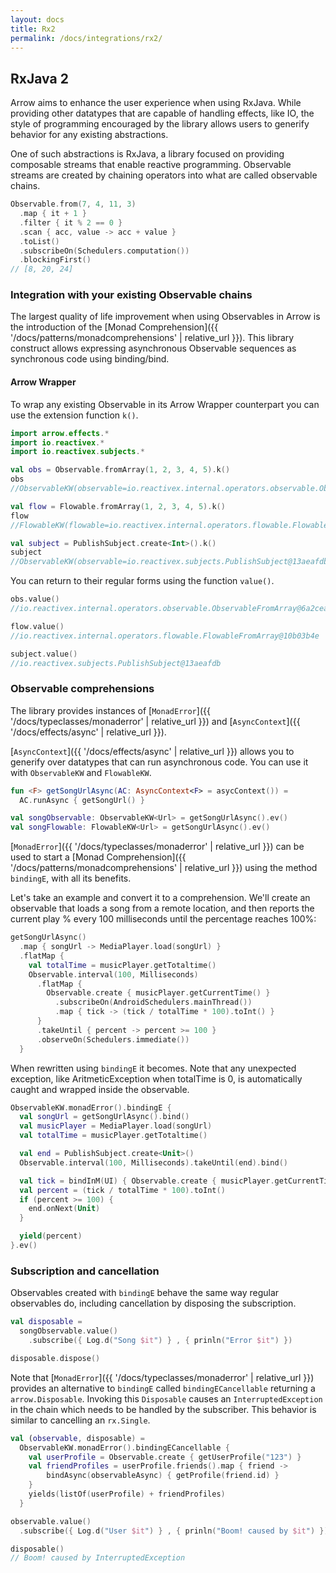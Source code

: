 ```yaml
---
layout: docs
title: Rx2
permalink: /docs/integrations/rx2/
---
```


## RxJava 2

Arrow aims to enhance the user experience when using RxJava. While providing other datatypes that are capable of handling effects, like IO, the style of programming encouraged by the library allows users to generify behavior for any existing abstractions.

One of such abstractions is RxJava, a library focused on providing composable streams that enable reactive programming. Observable streams are created by chaining operators into what are called observable chains.

```kotlin
Observable.from(7, 4, 11, 3)
  .map { it + 1 }
  .filter { it % 2 == 0 }
  .scan { acc, value -> acc + value }
  .toList()
  .subscribeOn(Schedulers.computation())
  .blockingFirst()
// [8, 20, 24]
```

### Integration with your existing Observable chains

The largest quality of life improvement when using Observables in Arrow is the introduction of the [Monad Comprehension]({{ '/docs/patterns/monadcomprehensions' | relative_url }}). This library construct allows expressing asynchronous Observable sequences as synchronous code using binding/bind.

#### Arrow Wrapper

To wrap any existing Observable in its Arrow Wrapper counterpart you can use the extension function `k()`.

```kotlin
import arrow.effects.*
import io.reactivex.*
import io.reactivex.subjects.*

val obs = Observable.fromArray(1, 2, 3, 4, 5).k()
obs
//ObservableKW(observable=io.reactivex.internal.operators.observable.ObservableFromArray@6a2cea0d)
```

```kotlin
val flow = Flowable.fromArray(1, 2, 3, 4, 5).k()
flow
//FlowableKW(flowable=io.reactivex.internal.operators.flowable.FlowableFromArray@10b03b4e)
```

```kotlin
val subject = PublishSubject.create<Int>().k()
subject
//ObservableKW(observable=io.reactivex.subjects.PublishSubject@13aeafdb)
```

You can return to their regular forms using the function `value()`.

```kotlin
obs.value()
//io.reactivex.internal.operators.observable.ObservableFromArray@6a2cea0d
```

```kotlin
flow.value()
//io.reactivex.internal.operators.flowable.FlowableFromArray@10b03b4e
```

```kotlin
subject.value()
//io.reactivex.subjects.PublishSubject@13aeafdb
```

### Observable comprehensions

The library provides instances of [`MonadError`]({{ '/docs/typeclasses/monaderror' | relative_url }}) and [`AsyncContext`]({{ '/docs/effects/async' | relative_url }}).

[`AsyncContext`]({{ '/docs/effects/async' | relative_url }}) allows you to generify over datatypes that can run asynchronous code. You can use it with `ObservableKW` and `FlowableKW`.

```kotlin
fun <F> getSongUrlAsync(AC: AsyncContext<F> = asycContext()) =
  AC.runAsync { getSongUrl() }

val songObservable: ObservableKW<Url> = getSongUrlAsync().ev()
val songFlowable: FlowableKW<Url> = getSongUrlAsync().ev()
```

[`MonadError`]({{ '/docs/typeclasses/monaderror' | relative_url }}) can be used to start a [Monad Comprehension]({{ '/docs/patterns/monadcomprehensions' | relative_url }}) using the method `bindingE`, with all its benefits.

Let's take an example and convert it to a comprehension. We'll create an observable that loads a song from a remote location, and then reports the current play % every 100 milliseconds until the percentage reaches 100%:

```kotlin
getSongUrlAsync()
  .map { songUrl -> MediaPlayer.load(songUrl) }
  .flatMap {
    val totalTime = musicPlayer.getTotaltime()
    Observable.interval(100, Milliseconds)
      .flatMap { 
        Observable.create { musicPlayer.getCurrentTime() }
          .subscribeOn(AndroidSchedulers.mainThread())
          .map { tick -> (tick / totalTime * 100).toInt() }
      }
      .takeUntil { percent -> percent >= 100 }
      .observeOn(Schedulers.immediate())
  }
```

When rewritten using `bindingE` it becomes. Note that any unexpected exception, like AritmeticException when totalTime is 0, is automatically caught and wrapped inside the observable. 

```kotlin
ObservableKW.monadError().bindingE {
  val songUrl = getSongUrlAsync().bind()
  val musicPlayer = MediaPlayer.load(songUrl)
  val totalTime = musicPlayer.getTotaltime()

  val end = PublishSubject.create<Unit>()
  Observable.interval(100, Milliseconds).takeUntil(end).bind()

  val tick = bindInM(UI) { Observable.create { musicPlayer.getCurrentTime() } }
  val percent = (tick / totalTime * 100).toInt()
  if (percent >= 100) {
    end.onNext(Unit)
  }

  yield(percent)
}.ev()
```

### Subscription and cancellation

Observables created with `bindingE` behave the same way regular observables do, including cancellation by disposing the subscription.

```kotlin
val disposable = 
  songObservable.value()
    .subscribe({ Log.d("Song $it") } , { prinln("Error $it") })

disposable.dispose()
```

Note that [`MonadError`]({{ '/docs/typeclasses/monaderror' | relative_url }}) provides an alternative to `bindingE` called `bindingECancellable` returning a `arrow.Disposable`. Invoking this `Disposable` causes an `InterruptedException` in the chain which needs to be handled by the subscriber. This behavior is similar to cancelling an `rx.Single`.

```kotlin
val (observable, disposable) = 
  ObservableKW.monadError().bindingECancellable {
    val userProfile = Observable.create { getUserProfile("123") }
    val friendProfiles = userProfile.friends().map { friend ->
        bindAsync(observableAsync) { getProfile(friend.id) }
    }
    yields(listOf(userProfile) + friendProfiles)
  }

observable.value()
  .subscribe({ Log.d("User $it") } , { prinln("Boom! caused by $it") })

disposable()
// Boom! caused by InterruptedException
```

